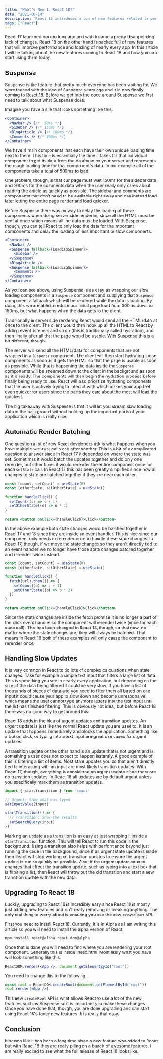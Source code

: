 ```yaml
---
title: "What's New In React 18?"
date: "2021-06-14"
description: "React 18 introduces a ton of new features related to performance and loading which you should be excited about."
tags: ["React"]
---
```


React 17 launched not too long ago and with it came a pretty disappointing lack of changes. React 18 on the other hand is packed full of new features that will improve performance and loading of nearly every app. In this article I will be talking about the new features coming to React 18 and how you can start using them today.

## Suspense

Suspense is the feature that pretty much everyone has been waiting for. We were teased with the idea of Suspense years ago and it is now finally coming to React 18. Before we get into the code around Suspense we first need to talk about what Suspense does.

Imagine you have a site that looks something like this:

```jsx
<Container>
  <Navbar /> {/*  50ms */}
  <Sidebar /> {/* 150ms */}
  <BlogArticle /> {/* 100ms */}
  <Comments /> {/* 200ms */}
</Container>
```

We have 4 main components that each have their own unique loading time next to them. This time is essentially the time it takes for that individual component to get its data from the database on your server and represents the rough loading time for that component's data. In our example all of the components take a total of 500ms to load.

One problem, though, is that our page must wait 150ms for the sidebar data and 200ms for the comments data when the user really only cares about reading the article as quickly as possible. The sidebar and comments are components that don't need to be available right away and can instead load later letting the entire page render and load quicker.

Before Suspense there was no way to delay the loading of these components when doing server side rendering since all the HTML must be sent at once which means all the data must be loaded. With Suspense, though, you can tell React to only load the data for the important components and delay the loading of less important or slow components.

```jsx {3-5,7-9}
<Container>
  <Navbar />
  <Suspense fallback={LoadingSpinner}>
    <Sidebar />
  </Suspense>
  <BlogArticle />
  <Suspense fallback={LoadingSpinner}>
    <Comments />
  </Suspense>
</Container>
```

As you can see above, using Suspense is as easy as wrapping our slow loading components in a `Suspense` component and supplying that `Suspense` component a fallback which will be rendered while the data is loading. By doing this we are able to reduce our initial page load from 500ms down to 150ms, but what happens when the data gets to the client.

Traditionally in server side rendering React would send all the HTML/data at once to the client. The client would then hook up all the HTML to React by adding event listeners and so on (this is traditionally called hydration), and then finally after all that the page would be usable. With Suspense this is a bit different, though.

The server will send all the HTML/data for components that are not wrapped in a `Suspense` component. The client will then start hydrating those components as soon as it gets the HTML so that the page is usable as soon as possible. While that is happening the data inside the `Suspense` components will be streamed down to the client in the background as soon as it is ready. The components will then begin the hydration process before finally being ready to use. React will also prioritize hydrating components that the user is actively trying to interact with which makes your app feel even quicker for users since the parts they care about the most will load the quickest.

The big takeaway with Suspense is that it will let you stream slow loading data in the background without holding up the important parts of your application which is really nice.

## Automatic Render Batching

One question a lot of new React developers ask is what happens when you have multiple `setState` calls one after another. This is a bit of a complicated question to answer since in React 17 it depended on where the state was set. Sometimes it would batch the updates together and do only one rerender, but other times it would rerender the entire component once for each `setState` call. In React 18 this has been greatly simplified since now all changes to state are batched together if they are near each other.

```jsx
const [count, setCount] = useState(0)
const [otherState, setOtherState] = useState()

function handleClick() {
  setCount((c) => c + 1)
  setOtherState((o) => o * 2)
}

return <button onClick={handleClick}>Click</button>
```

In the above example both state changes would be batched together in React 17 and 18 since they are inside an event handler. This is nice since our component only needs to rerender once to handle these state changes. In React 17, though, if we move the state changes so they aren't directly tied to an event handler we no longer have those state changes batched together and rerender twice instead.

```jsx
const [count, setCount] = useState(0)
const [otherState, setOtherState] = useState()

function handleClick() {
  fetch(url).then(() => {
    setCount((c) => c + 1)
    setOtherState((o) => o * 2)
  })
}

return <button onClick={handleClick}>Click</button>
```

Since the state changes are inside the fetch promise it is no longer a part of the click event handler so the component will rerender twice (once for each state call). This has been changed in React 18, though, so that now, no matter where the state changes are, they will always be batched. That means in React 18 both of these examples will only cause the component to rerender once.

## Handling Slow Updates

It is very common in React to do lots of complex calculations when state changes. Take for example a simple text input that filters a large list of data. This is something you see in nearly every application, but depending on the size of the data being filtered it could be very slow. If you have a list of thousands of pieces of data and you need to filter them all based on one input it could cause your app to slow down and become unresponsive which means the user cannot type anymore letters into the text input until the list has finished filtering. This is obviously not ideal, but before React 18 there was no good way to get around this.

React 18 adds in the idea of urgent updates and transition updates. An urgent update is just like the normal React update you are used to. It is an update that happens immediately and blocks the application. Something like a button click, or typing into a text input are great use cases for urgent updates.

A transition update on the other hand is an update that is not urgent and is something a user does not expect to happen instantly. A good example of this is filtering a list of items. Most state updates you do that aren't directly tied to interacting with an input are most likely transition updates. With React 17, though, everything is considered an urgent update since there are no transition updates. In React 18 all updates are by default urgent unless you specifically mark them as transition updates.

```jsx
import { startTransition } from "react"

// Urgent: Show what was typed
setInputValue(input)

startTransition(() => {
  // Transition: Show the results
  setSearchQuery(input)
})
```

Marking an update as a transition is as easy as just wrapping it inside a `startTransition` function. This will tell React to run this code in the background. Using a transition also helps with performance beyond just running the code in the background, since if an urgent state update is made then React will stop working on transition updates to ensure the urgent update is run as quickly as possible. Also, if the urgent update causes changes that effect the transition update, such as typing into a text box that is filtering a list, then React will throw out the old transition and start a new transition update with the new data.

## Upgrading To React 18

Luckily, upgrading to React 18 is incredibly easy since React 18 is mostly just adding new features and isn't really removing or breaking anything. The only real thing to worry about is ensuring you use the new `createRoot` API.

First you need to install React 18. Currently, it is in Alpha as I am writing this article so you will need to install the alpha version of React.

```
npm install react@alpha react-dom@alpha
```

Once that is done you will need to find where you are rendering your root component. Generally this is inside index.html. Most likely what you have will look something like this.

```jsx
ReactDOM.render(<App />, document.getElementById("root"))
```

You need to change this to the following.

```jsx
const root = ReactDOM.createRoot(document.getElementById("root"))
root.render(<App />)
```

This new `createRoot` API is what allows React to use a lot of the new features such as Suspense so it is important you make these changes. Once you have done that, though, you are done upgrading and can start using React 18's fancy new features. It is really that easy.

## Conclusion

It seems like it has been a long time since a new feature was added to React but with React 18 they are really piling on a bunch of awesome features. I am really excited to see what the full release of React 18 looks like.
